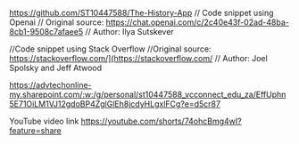 https://github.com/ST10447588/The-History-App
// Code snippet using Openai
// Original source: https://chat.openai.com/c/2c40e43f-02ad-48ba-8cb1-9508c7afaee5
// Author: Ilya Sutskever

//Code snippet using Stack Overflow
//Original source: https://stackoverflow.com/](https://stackoverflow.com/
// Author: Joel Spolsky and Jeff Atwood

https://advtechonline-my.sharepoint.com/:w:/g/personal/st10447588_vcconnect_edu_za/EffUphn5E71OiLM1VJ12gdoBP4ZglGlEh8jcdyHLgxlFCg?e=d5cr87

YouTube video link https://youtube.com/shorts/74ohcBmg4wI?feature=share


